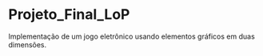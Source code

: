 # Projeto_Final_LoP
Implementação de um jogo eletrônico usando elementos gráficos em duas dimensões.
